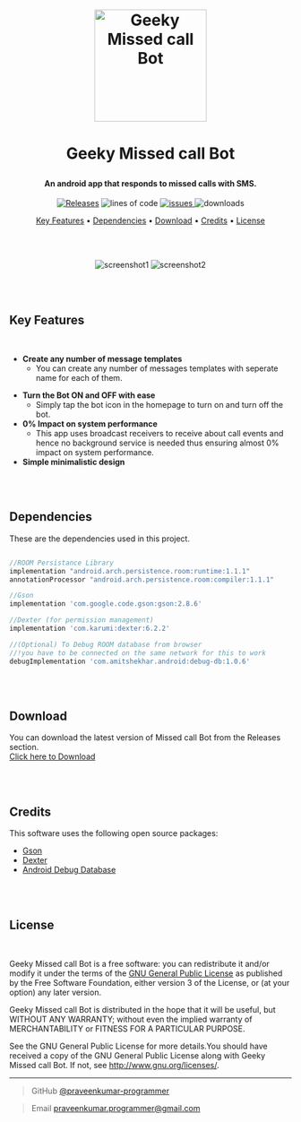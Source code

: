 <h1 align="center">
  <a href="https://github.com/geeks4ever/Missed-call-Bot"><img src="https://github.com/geeks4ever/Missed-call-Bot/blob/master/app/src/main/res/drawable/bot_on.png?raw=true" alt="Geeky Missed call Bot" width="200" style="margin-bottom:0.3cm"></a>
	
  **Geeky Missed call Bot**
</h1>

<h4 align="center">An android app that responds to missed calls with SMS.</h4>

<p align="center">
         
  <a href="https://github.com/geeks4ever/Missed-call-Bot/releases">
 <img src="https://img.shields.io/github/v/release/geeks4ever/Missed-call-Bot?color=limegreen"
         alt="Releases"></a>
         
  <img src="https://img.shields.io/tokei/lines/github/geeks4ever/missed-call-bot?color=dodgerblue" alt="lines of code">
  
  
  <a href="https://github.com/geeks4ever/Missed-call-Bot/issues">
      <img src="https://img.shields.io/github/issues/geeks4ever/missed-call-bot?color=blueviolet" alt="issues">
  </a>
  
  <img src="https://img.shields.io/github/downloads/geeks4ever/missed-call-bot/total?color=mediumvioletred" alt="downloads">
 

<p align="center">
  <a href="#key-features">Key Features</a> •
  <a href="#dependencies">Dependencies</a> •
  <a href="#download">Download</a> •
  <a href="#credits">Credits</a> •
  <a href="#license">License</a>
</p>

<br>
<br>

<p align="center">
<img src="https://github.com/geeks4ever/Missed-call-Bot/blob/master/sample1.png?raw=true" alt="screenshot1">
<img src="https://github.com/geeks4ever/Missed-call-Bot/blob/master/sample2.png?raw=true" alt="screenshot2">
</p>

<br>
<br>


## Key Features

<br>

- **Create any number of message templates**
  - You can create any number of messages templates with seperate name for each of them.
* **Turn the Bot ON and OFF with ease**
  - Simply tap the bot icon in the homepage to turn on and turn off the bot.
* **0% Impact on system performance**  
	- This app uses broadcast receivers to receive about call events and hence no background service is needed thus ensuring almost 0% impact on system performance.
* **Simple minimalistic design**

<br>
<br>

## Dependencies

These are the dependencies used in this project.

```gradle

//ROOM Persistance Library
implementation "android.arch.persistence.room:runtime:1.1.1"
annotationProcessor "android.arch.persistence.room:compiler:1.1.1"

//Gson
implementation 'com.google.code.gson:gson:2.8.6'

//Dexter (for permission management)
implementation 'com.karumi:dexter:6.2.2'

//(Optional) To Debug ROOM database from browser
//!you have to be connected on the same network for this to work
debugImplementation 'com.amitshekhar.android:debug-db:1.0.6'
```

<br>
<br>


## Download

You can download the latest version of Missed call Bot from the Releases section.                                                                                   
[Click here to Download](https://github.com/geeks4ever/Missed-call-Bot/releases/download/v1.0/message.bot.apk)

<br>
<br>

## Credits


This software uses the following open source packages:

- [Gson](https://github.com/google/gson)
- [Dexter](https://github.com/Karumi/Dexter)
- [Android Debug Database](https://github.com/amitshekhariitbhu/Android-Debug-Database)

<br>
<br>

## License

<br>

Geeky Missed call Bot is a free software: you can redistribute it and/or modify it under the terms of the [GNU General Public License](https://www.gnu.org/licenses/gpl-3.0.en.html) as published by the Free Software Foundation, either version 3 of the License, or (at your option) any later version.

Geeky Missed call Bot is distributed in the hope that it will be useful, but WITHOUT ANY WARRANTY; without even the implied warranty of MERCHANTABILITY or FITNESS FOR A PARTICULAR PURPOSE.

See the GNU General Public License for more details.You should have received a copy of the GNU General Public License along with Geeky Missed call Bot. If not, see http://www.gnu.org/licenses/.

---

> GitHub [@praveenkumar-programmer](https://github.com/praveenkumar-programmer)

> Email [praveenkumar.programmer@gmail.com](https://https://mail.google.com/)

<br>
<br>
